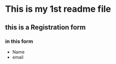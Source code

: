 # This is my 1st readme file
## this is a Registration form
### in this form 
<ul><li>Name</li>
<li>email</li>
</ul>